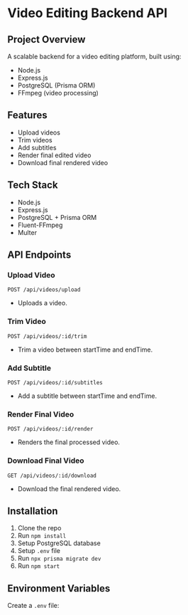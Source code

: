 # Video Editing Backend API

## Project Overview
A scalable backend for a video editing platform, built using:
- Node.js
- Express.js
- PostgreSQL (Prisma ORM)
- FFmpeg (video processing)

## Features
- Upload videos
- Trim videos
- Add subtitles
- Render final edited video
- Download final rendered video

## Tech Stack
- Node.js
- Express.js
- PostgreSQL + Prisma ORM
- Fluent-FFmpeg
- Multer

## API Endpoints

### Upload Video
`POST /api/videos/upload`
- Uploads a video.

### Trim Video
`POST /api/videos/:id/trim`
- Trim a video between startTime and endTime.

### Add Subtitle
`POST /api/videos/:id/subtitles`
- Add a subtitle between startTime and endTime.

### Render Final Video
`POST /api/videos/:id/render`
- Renders the final processed video.

### Download Final Video
`GET /api/videos/:id/download`
- Download the final rendered video.

## Installation
1. Clone the repo
2. Run `npm install`
3. Setup PostgreSQL database
4. Setup `.env` file
5. Run `npx prisma migrate dev`
6. Run `npm start`

## Environment Variables
Create a `.env` file:


